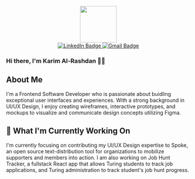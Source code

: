 <div id="header" align="center">
  <img src="https://i.pinimg.com/originals/28/0a/05/280a05c05fa4cd05717a9256d661f425.gif" width="100"/>
</div>
<div id="badges" align="center">
  <a href="https://www.linkedin.com/in/karimal-rashdan/"> 
    <img src="https://img.shields.io/badge/LinkedIn-blue?style=for-the-badge&logo=linkedin&logoColor=white" alt="LinkedIn Badge"/>
  </a>
  <a href="mailto: karim.alrashdan@gmail.com">
    <img src="https://img.shields.io/badge/-gmail-red?style=for-the-badge&logo=gmail&logoColor=white" alt="Gmail Badge">
  </a>
</div>

### Hi there, I'm Karim Al-Rashdan 👋🏽

## About Me

<p>I'm a Frontend Software Developer who is passionate about buidling exceptional user interfaces and experiences. With a strong background in UI/UX Design, I enjoy creating wireframes, interactive prototypes, and mockups to visualize and communicate design concepts utilizing Figma.</p>

## 🔭 What I'm Currently Working On

<p>I'm currently focusing on contributing my UI/UX Design expertise to Spoke, an open source text-distribution tool for organizations to mobilize supporters and members into action. I am also working on Job Hunt Tracker, a fullstack React app that allows Turing students to track job applications, and Turing administration to track student's job hunt progress.
</p>
<!--
**KarimAl-Rashdan/KarimAl-Rashdan** is a ✨ _special_ ✨ repository because its `README.md` (this file) appears on your GitHub profile.

User Research and Analysis: Assist in conducting user research, gathering data, and analyzing findings to understand user needs, behaviors, and pain points.
Wireframing and Prototyping: Learn to create wireframes, interactive prototypes, and mockups to visualize and communicate design concepts.
Usability Testing: Participate in planning, conducting, and analyzing usability tests to collect feedback and inform design decisions.
Collaboration: Collaborate closely with cross-functional teams, including educators, developers, and content creators, to ensure design concepts align with our educational objectives.
User Interface Design: Gain experience in designing user interfaces that are intuitive, visually appealing, and aligned with our mission.
Accessibility: Understand and apply accessibility principles to ensure our educational resources are inclusive and accessible to all.
Documentation: Support the maintenance of design documentation, guidelines, and design systems to promote consistency and scalability.
Learning and Development: Stay updated on industry trends, design tools, and best practices in UX design through continuous learning and training.


Here are some ideas to get you started:

- 🔭 I’m currently working on ...
- 🌱 I’m currently learning ...
- 👯 I’m looking to collaborate on ...
- 🤔 I’m looking for help with ...
- 💬 Ask me about ...
- 📫 How to reach me: ...
- 😄 Pronouns: ...
- ⚡ Fun fact: ...
-->
